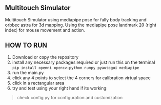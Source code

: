 
## Multitouch Simulator

Multitouch Simulator using mediapipe pose for fully body tracking and orbbec astra for 3d mapping. Using the mediapipe pose landmark 20 (right index) for mouse movement and action. 

## HOW TO RUN
1. Download or copy the repository
2. install any necessary packages required or just run this on the terminal ``` pip install openni opencv-python numpy pyautogui mediapipe ```
3. run the main.py
4. click any 4 points to select the 4 corners for calibration virtual space
5. click in a rectangular area 
6. try and test using your right hand if its working

> check config.py for configuration and customization
